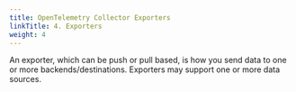 ```yaml
---
title: OpenTelemetry Collector Exporters
linkTitle: 4. Exporters
weight: 4
---
```


An exporter, which can be push or pull based, is how you send data to one or more backends/destinations. Exporters may support one or more data sources.
